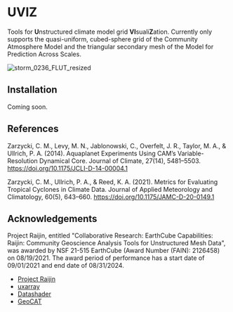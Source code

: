 # UVIZ
Tools for **U**nstructured climate model grid **VI**suali**Z**ation. Currently only supports the quasi-uniform, cubed-sphere grid of the Community Atmosphere Model and the triangular secondary mesh of the Model for Prediction Across Scales.

![storm_0236_FLUT_resized](https://user-images.githubusercontent.com/66640080/210186304-5bfeeebd-4232-403b-99fb-aab2b7c741b0.gif)

## Installation
Coming soon.

## References
Zarzycki, C. M., Levy, M. N., Jablonowski, C., Overfelt, J. R., Taylor, M. A., & Ullrich, P. A. (2014). Aquaplanet Experiments Using CAM’s Variable-Resolution Dynamical Core. Journal of Climate, 27(14), 5481–5503. https://doi.org/10.1175/JCLI-D-14-00004.1

Zarzycki, C. M., Ullrich, P. A., & Reed, K. A. (2021). Metrics for Evaluating Tropical Cyclones in Climate Data. Journal of Applied Meteorology and Climatology, 60(5), 643–660. https://doi.org/10.1175/JAMC-D-20-0149.1

## Acknowledgements
Project Raijin, entitled "Collaborative Research: EarthCube Capabilities: Raijin: Community Geoscience Analysis Tools for Unstructured Mesh Data", was awarded by NSF 21-515 EarthCube (Award Number (FAIN): 2126458) on 08/19/2021. The award period of performance has a start date of 09/01/2021 and end date of 08/31/2024.
* [Project Raijin](https://raijin.ucar.edu)
* [uxarray](https://github.com/UXARRAY/uxarray)
* [Datashader](https://datashader.org)
* [GeoCAT](https://geocat.ucar.edu)
